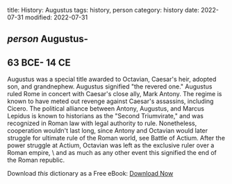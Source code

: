 title: History: Augustus
tags: history, person
category: history
date: 2022-07-31
modified: 2022-07-31

## _person_  Augustus-
  63 BCE-
14 CE
-
Augustus was a special title
awarded to Octavian, Caesar's heir, adopted son, and grandnephew.
Augustus signified "the revered one."   Augustus
ruled Rome in concert with Caesar's close ally, Mark Antony.  The
regime is known to have meted out revenge against Caesar's assassins,
including Cicero.  The political alliance between Antony, Augustus,
and Marcus Lepidus is known to historians as the "Second
Triumvirate," and was recognized in Roman law with legal authority to
rule.  Nonetheless, cooperation wouldn't last long, since Antony and
Octavian would later struggle for ultimate rule of the Roman world,
see   Battle of Actium.    After the power struggle at Actium, Octavian
was left as the exclusive ruler over a Roman   empire, \ and as much
as any other event this signified the end of the Roman republic.


Download *this* dictionary as a Free eBook: [Download Now]({static}static/CairnsHistoryDictionary.pdf)

